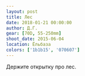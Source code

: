```yaml
---
layout: post
title: Лес
date: 2018-01-21 00:00:00
author: Д.Г.
gear: [70D, 55-250mm]
shoot_date: 2015-06-04
location: Ёльбаза
colors: ['1b1b15', '070607']
---
```

Держите открытку про лес.
